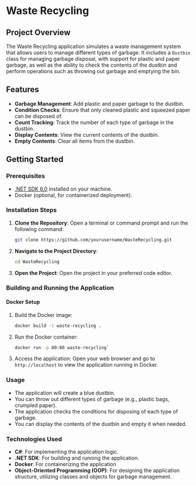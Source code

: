 # Waste Recycling

## Project Overview

The Waste Recycling application simulates a waste management system that allows users to manage different types of garbage. It includes a `Dustbin` class for managing garbage disposal, with support for plastic and paper garbage, as well as the ability to check the contents of the dustbin and perform operations such as throwing out garbage and emptying the bin.

## Features

- **Garbage Management**: Add plastic and paper garbage to the dustbin.
- **Condition Checks**: Ensure that only cleaned plastic and squeezed paper can be disposed of.
- **Count Tracking**: Track the number of each type of garbage in the dustbin.
- **Display Contents**: View the current contents of the dustbin.
- **Empty Contents**: Clear all items from the dustbin.

## Getting Started

### Prerequisites

- [.NET SDK 6.0](https://dotnet.microsoft.com/download/dotnet/6.0) installed on your machine.
- Docker (optional, for containerized deployment).

### Installation Steps

1. **Clone the Repository**:
   Open a terminal or command prompt and run the following command:

   ```bash
   git clone https://github.com/yourusername/WasteRecycling.git

2.  **Navigate to the Project Directory**:
    
    ```bash
    cd WasteRecycling
    ```
    
3.  **Open the Project**: Open the project in your preferred code editor.
    
### Building and Running the Application

#### Docker Setup

1. Build the Docker image:

   ```bash
   docker build -t waste-recycling .

2.  Run the Docker container:
    
    ```bash
    docker run -p 80:80 waste-recycling` 
    
3.  Access the application: Open your web browser and go to `http://localhost` to view the application running in Docker.
    

### Usage

-   The application will create a blue dustbin.
-   You can throw out different types of garbage (e.g., plastic bags, crumpled paper).
-   The application checks the conditions for disposing of each type of garbage.
-   You can display the contents of the dustbin and empty it when needed.

### Technologies Used

-   **C#**: For implementing the application logic.
-   **.NET SDK**: For building and running the application.
-   **Docker**: For containerizing the application 
-  **Object-Oriented Programming (OOP)**: For designing the application structure, utilizing classes and objects for garbage management.
